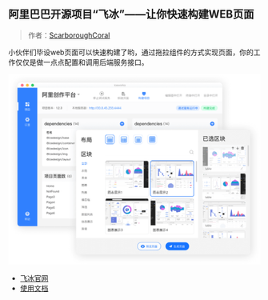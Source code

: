 ## 阿里巴巴开源项目“飞冰”——让你快速构建WEB页面

> 作者：[ScarboroughCoral](https://github.com/ScarboroughCoral)

小伙伴们毕设web页面可以快速构建了哟，通过拖拉组件的方式实现页面，你的工作仅仅是做一点点配置和调用后端服务接口。

![alibaba-ice](../pics/alibaba-ice.png)

- [飞冰官网](https://alibaba.github.io/ice/)
- [使用文档](https://alibaba.github.io/ice/docs/about)
